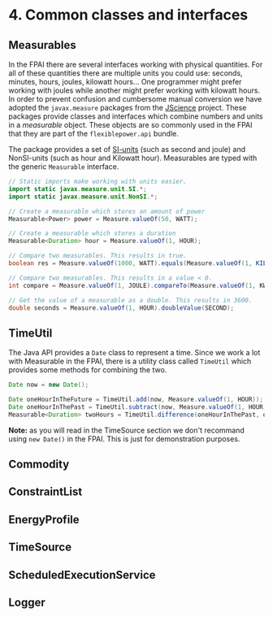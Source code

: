 # 4. Common classes and interfaces

## Measurables
In the FPAI there are several interfaces working with physical quantities. For all of these quantities there are multiple units you could use: seconds, minutes, hours, joules, kilowatt hours... One programmer might prefer working with joules while another might prefer working with kilowatt hours. In order to prevent confusion and cumbersome manual conversion we have adopted the `javax.measure` packages from the [JScience](http://jscience.org) project. These packages provide classes and interfaces which combine numbers and units in a *measurable* object. These objects are so commonly used in the FPAI that they are part of the `flexiblepower.api` bundle.

The package provides a set of [SI-units](http://en.wikipedia.org/wiki/International_System_of_Units) (such as second and joule) and NonSI-units (such as hour and Kilowatt hour). Measurables are typed with the generic `Measurable` interface.

```java
// Static imports make working with units easier.
import static javax.measure.unit.SI.*;
import static javax.measure.unit.NonSI.*;

// Create a measurable which stores an amount of power
Measurable<Power> power = Measure.valueOf(50, WATT);

// Create a measurable which stores a duration
Measurable<Duration> hour = Measure.valueOf(1, HOUR);

// Compare two measurables. This results in true.
boolean res = Measure.valueOf(1000, WATT).equals(Measure.valueOf(1, KILO(WATT)))

// Compare two measurables. This results in a value < 0.
int compare = Measure.valueOf(1, JOULE).compareTo(Measure.valueOf(1, KWH));

// Get the value of a measurable as a double. This results in 3600.
double seconds = Measure.valueOf(1, HOUR).doubleValue(SECOND);
```

## TimeUtil

The Java API provides a `Date` class to represent a time. Since we work a lot with Measurable<Duration> in the FPAI, there is a utility class called `TimeUtil` which provides some methods for combining the two.

```java
Date now = new Date();

Date oneHourInTheFuture = TimeUtil.add(now, Measure.valueOf(1, HOUR));
Date oneHourInThePast = TimeUtil.subtract(now, Measure.valueOf(1, HOUR));
Measurable<Duration> twoHours = TimeUtil.difference(oneHourInThePast, oneHourInTheFuture);
```

**Note:** as you will read in the TimeSource section we don't recommand using `new Date()` in the FPAI. This is just for demonstration purposes.

## Commodity

## ConstraintList

## EnergyProfile

## TimeSource

## ScheduledExecutionService

## Logger